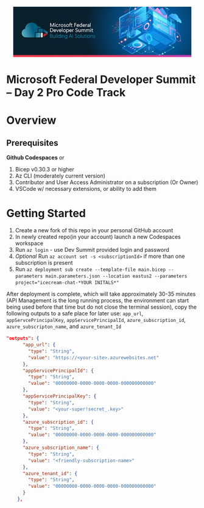 <p align="center">
  <img src="/Images/FedDevSummitBanner.jpg?raw=true" />
</p>

# Microsoft Federal Developer Summit – Day 2 Pro Code Track

# Overview

## Prerequisites
**Github Codespaces** or
1. Bicep v0.30.3 or higher
2. Az CLI (moderately current version)
3. Contributor and User Access Administrator on a subscription (Or Owner)
4. VSCode w/ necessary extensions, or ability to add them

# Getting Started

1. Create a new fork of this repo in your personal GitHub account
2. In newly created repo(in your account) launch a new Codespaces workspace
3. Run `az login` - use Dev Summit provided login and password
4. *Optional* Run `az account set -s <subscriptionId>` if more than one subscription is present
5. Run `az deployment sub create --template-file main.bicep --parameters main.parameters.json --location eastus2 --parameters project="icecream-chat-*YOUR INITALS*"`

After deployment is complete, which will take approximately 30-35 minutes (API Management is the long running process, the environment can start being used before that time but do not close the terminal session), copy the following outputs to a safe place for later use:
`app_url`, `appServcePrincipalKey`, `appServicePrincipalId`, `azure_subscription_id`, `azure_subscripton_name`, and `azure_tenant_Id`
```json
"outputs": {
      "app_url": {
        "type": "String",
        "value": "https://<your-site>.azurewebsites.net"
      },
      "appServicePrincipalId": {
        "type": "String",
        "value": "00000000-0000-0000-0000-000000000000"
      },
      "appServicePrincipalKey": {
        "type": "String",
        "value": "<your-super!secret_.key>"
      },
      "azure_subscription_id": {
        "type": "String",
        "value": "00000000-0000-0000-0000-000000000000"
      },
      "azure_subscription_name": {
        "type": "String",
        "value": "<friendly-subscription-name>"
      },
      "azure_tenant_id": {
        "type": "String",
        "value": "00000000-0000-0000-0000-000000000000"
      }
    },
```

<!-- <img src="/Images/azdoutput.png?raw=true" /> -->
